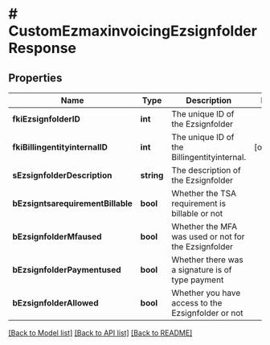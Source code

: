 # # CustomEzmaxinvoicingEzsignfolderResponse

## Properties

Name | Type | Description | Notes
------------ | ------------- | ------------- | -------------
**fkiEzsignfolderID** | **int** | The unique ID of the Ezsignfolder |
**fkiBillingentityinternalID** | **int** | The unique ID of the Billingentityinternal. | [optional]
**sEzsignfolderDescription** | **string** | The description of the Ezsignfolder |
**bEzsigntsarequirementBillable** | **bool** | Whether the TSA requirement is billable or not |
**bEzsignfolderMfaused** | **bool** | Whether the MFA was used or not for the Ezsignfolder |
**bEzsignfolderPaymentused** | **bool** | Whether there was a signature is of type payment |
**bEzsignfolderAllowed** | **bool** | Whether you have access to the Ezsignfolder or not |

[[Back to Model list]](../../README.md#models) [[Back to API list]](../../README.md#endpoints) [[Back to README]](../../README.md)
